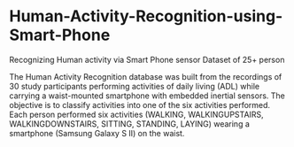 # Human-Activity-Recognition-using-Smart-Phone
Recognizing Human activity via Smart Phone sensor Dataset of 25+ person

The Human Activity Recognition database was built from the recordings of 30 study participants performing activities of daily living (ADL) while carrying a waist-mounted smartphone with embedded inertial sensors. The objective is to classify activities into one of the six activities performed.
Each person performed six activities (WALKING, WALKINGUPSTAIRS, WALKINGDOWNSTAIRS, SITTING, STANDING, LAYING) wearing a smartphone (Samsung Galaxy S II) on the waist.
